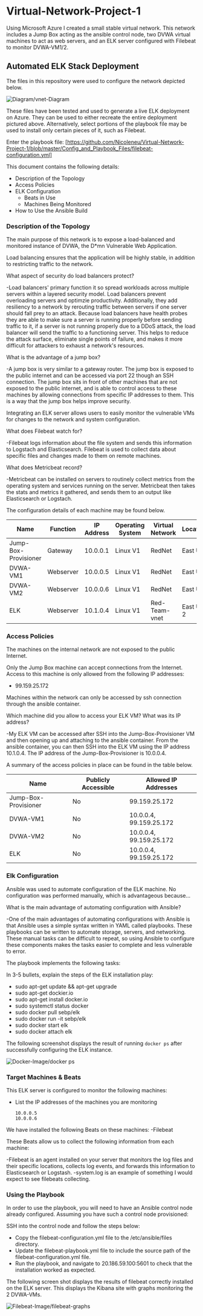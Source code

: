 # Virtual-Network-Project-1
Using Microsoft Azure I created a small stable virtual network. This network includes a Jump Box acting as the ansible control node, two DVWA virtual machines to act as web servers, and an ELK server configured with Filebeat to monitor DVWA-VM1/2.

## Automated ELK Stack Deployment

The files in this repository were used to configure the network depicted below.

![Diagram/vnet-Diagram](https://github.com/Nicoleneu/Virtual-Network-Project-1/blob/master/Diagram/vnet-diagram.png)

These files have been tested and used to generate a live ELK deployment on Azure. They can be used to either recreate the entire deployment pictured above. Alternatively, select portions of the playbook file may be used to install only certain pieces of it, such as Filebeat.

Enter the playbook file: [https://github.com/Nicoleneu/Virtual-Network-Project-1/blob/master/Config_and_Playbook_Files/filebeat-configuration.yml]

This document contains the following details:
- Description of the Topology
- Access Policies
- ELK Configuration
  - Beats in Use
  - Machines Being Monitored
- How to Use the Ansible Build


### Description of the Topology

The main purpose of this network is to expose a load-balanced and monitored instance of DVWA, the D*mn Vulnerable Web Application.

Load balancing ensures that the application will be highly stable, in addition to restricting traffic to the network.

What aspect of security do load balancers protect? 

-Load balancers' primary function it so spread workloads across multiple servers within a layered security model. Load balancers prevent overloading servers and optimzie productivity. Additionally, they add resiliency to a network by rerouting traffic between servers if one server should fall prey to an attack. Because load balancers have health probes they are able to make sure a server is running properly before sending traffic to it, if a server is not running properly due to a DDoS attack, the load balancer will send the traffic to a functioning server. This helps to reduce the attack surface, eliminate single points of failure, and makes it more difficult for attackers to exhaust a network's resources. 

What is the advantage of a jump box?

-A jump box is very similar to a gateway router. The jump box is exposed to the public internet and can be accessed via port 22 though an SSH connection. The jump box sits in front of other machines that are not exposed to the public internet, and is able to control access to these machines by allowing connections from specific IP addresses to them. This is a way that the jump box helps improve security.


Integrating an ELK server allows users to easily monitor the vulnerable VMs for changes to the network and system configuration.

What does Filebeat watch for?

-Filebeat logs information about the file system and sends this information to Logstach and Elasticsearch. Filebeat is used to collect data about specific files and changes made to them on remote machines. 

What does Metricbeat record?

-Metricbeat can be installed on servers to routinely collect metrics from the operating system and services running on the server. Metricbeat then takes the stats and metrics it gathered, and sends them to an output like Elasticsearch or Logstach. 

The configuration details of each machine may be found below.

| Name                 | Function  | IP Address | Operating System | Virtual Network | Location  | Availability Zone | Exposed Ports | IP Addresses Allowed    | Containers Installed  |
|----------------------|-----------|------------|------------------|-----------------|-----------|-------------------|---------------|-------------------------|-----------------------|
| Jump-Box-Provisioner | Gateway   | 10.0.0.1   | Linux V1         | RedNet          | East US   | 1                 | 22, 80        | 99.159.25.172, 10.0.0.4 | Ansible controle node |
| DVWA-VM1             | Webserver | 10.0.0.5   | Linux V1         | RedNet          | East US   | 1                 | 22, 80        | 99.159.25.172, 10.0.0.4 | Ansible               |
| DVWA-VM2             | Webserver | 10.0.0.6   | Linux V1         | RedNet          | East US   | 1                 | 22, 80        | 99.159.25.172, 10.0.0.4 | Ansible               |
| ELK                  | Webserver | 10.1.0.4   | Linux V1         | Red-Team-vnet   | East US 2 | 2                 | 22, 80, 5601  | 99.159.25.172, 10.0.0.4 | ELK                   |

### Access Policies

The machines on the internal network are not exposed to the public Internet. 

Only the Jump Box machine can accept connections from the Internet. Access to this machine is only allowed from the following IP addresses:
- 99.159.25.172

Machines within the network can only be accessed by ssh connection through the ansible container.

Which machine did you allow to access your ELK VM? What was its IP address?

-My ELK VM can be accessed after SSH into the Jump-Box-Provisioner VM and then opening up and attaching to the ansible container. From the ansible container, you can then SSH into the ELK VM using the IP address 10.1.0.4. The IP address of the Jump-Box-Provisioner is 10.0.0.4. 

A summary of the access policies in place can be found in the table below.

| Name                 | Publicly Accessible | Allowed IP Addresses    |
|----------------------|---------------------|-------------------------|
| Jump-Box-Provisioner | No                  | 99.159.25.172           |
| DVWA-VM1             | No                  | 10.0.0.4, 99.159.25.172 |
| DVWA-VM2             | No                  | 10.0.0.4, 99.159.25.172 |
| ELK                  | No                  | 10.0.0.4, 99.159.25.172 |

### Elk Configuration

Ansible was used to automate configuration of the ELK machine. No configuration was performed manually, which is advantageous because...

What is the main advantage of automating configuration with Ansible?

-One of the main advantages of automating configurations with Ansible is that Ansible uses a simple syntax written in YAML called playbooks. These playbooks can be written to automate storage, servers, and networking. These manual tasks can be difficult to repeat, so using Ansible to configure these components makes the tasks easier to complete and less vulnerable to error. 

The playbook implements the following tasks:

In 3-5 bullets, explain the steps of the ELK installation play:
   - sudo apt-get update && apt-get upgrade
   - sudo apt-get dockier.io
   - sudo apt-get install docker.io
   - sudo systemctl status docker
   - sudo docker pull sebp/elk
   - sudo docker run -it sebp/elk
   - sudo docker start elk
   - sudo docker attach elk

The following screenshot displays the result of running `docker ps` after successfully configuring the ELK instance.

![Docker-Image/docker ps](https://github.com/Nicoleneu/Virtual-Network-Project-1/blob/master/Docker-Image/docker%20ps.jpg)

### Target Machines & Beats
This ELK server is configured to monitor the following machines:
- List the IP addresses of the machines you are monitoring

      10.0.0.5
      10.0.0.6

We have installed the following Beats on these machines:
    -Filebeat

These Beats allow us to collect the following information from each machine:

-Filebeat is an agent installed on your server that monitors the log files and their specific locations, collects log events, and forwards this information to Elasticsearch or Logstash.
-system.log is an example of something I would expect to see filebeats collecting.

### Using the Playbook
In order to use the playbook, you will need to have an Ansible control node already configured. Assuming you have such a control node provisioned: 

SSH into the control node and follow the steps below:
- Copy the filebeat-configuration.yml file to the /etc/ansible/files directory.
- Update the filebeat-playbook.yml file to include the source path of the filebeat-configuration.yml file.
- Run the playbook, and navigate to 20.186.59.100:5601 to check that the installation worked as expected.

The following screen shot displays the results of filebeat correctly installed on the ELK server. This displays the Kibana site with graphs monitoring the 2 DVWA-VMs. 

![Filebeat-Image/filebeat-graphs](https://github.com/Nicoleneu/Virtual-Network-Project-1/blob/master/Filebeat-Image/filebeat-graphs.png)
